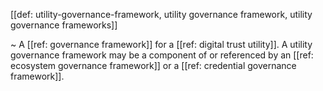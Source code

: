 [[def: utility-governance-framework, utility governance framework, utility governance frameworks]]

~ A [[ref: governance framework]] for a [[ref: digital trust utility]]. A utility governance framework may be a component of or referenced by an [[ref: ecosystem governance framework]] or a [[ref: credential governance framework]].
